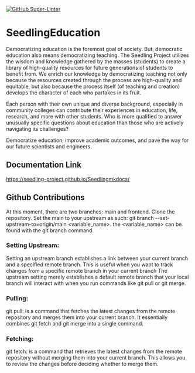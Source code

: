[![GitHub Super-Linter](https://github.com/ImmaculateDivinity/SeedlingEducation/actions/workflows/superlinter.yml/badge.svg)](https://github.com/marketplace/actions/super-linter)

# SeedlingEducation

Democratizing education is the foremost goal of society.
But, democratic education also means democratizing teaching.
The Seedling Project utilizes the wisdom and knowledge gathered
by the masses (students) to create a library of high-quality
resources for future generations of students to benefit from.
We enrich our knowledge by democratizing teaching not only
because the resources created through the process are high-quality
and equitable, but also because the process itself (of teaching and
creation) develops the character of each who partakes in its fruit.

Each person with their own unique and diverse background, especially in
community colleges can contribute their experiences in education,
life, research, and more with other students. Who is more qualified
to answer unusually specific questions about education than those
who are actively navigating its challenges?

Democratize education, improve academic outcomes, and pave the way for
our future scientists and engineers.

## Documentation Link

https://seedling-project.github.io/Seedlingmkdocs/

## Github Contributions

At this moment, there are two branches: main and frontend.
Clone the repository.
Set the main to your upstream as such:
git branch --set-upstream-to=origin/main <variable_name>.
the <variable_name> can be found with the git branch
command.

### Setting Upstream:

Setting an upstream branch establishes a link between your
current branch and a specified remote branch.
This is useful when you want to track changes from a
specific remote branch in your current branch
The upstream setting merely establishes a default remote branch
that your local branch will interact with when you run commands
like git pull or git merge.

### Pulling:

git pull: is a command that fetches the latest changes from the remote
repository and merges them into your current branch.
It essentially combines git fetch and git merge into a single
command.

### Fetching:

git fetch: is a command that retrieves the latest changes from the remote repository without merging them into your current branch.
This allows you to review the changes before deciding whether to merge them.
